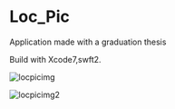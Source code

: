 # Loc_Pic
Application made with a graduation thesis

Build with Xcode7,swft2.


![locpicimg](https://user-images.githubusercontent.com/28476199/50680175-06401c80-104a-11e9-8e66-303fbd8430c4.png　=x200)


![locpicimg2](https://user-images.githubusercontent.com/28476199/50681300-59b46980-104e-11e9-8266-0daf8b434c70.png)
